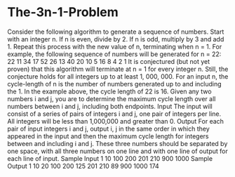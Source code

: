 # The-3n-1-Problem

Consider the following algorithm to generate a sequence of numbers. Start with an
integer n. If n is even, divide by 2. If n is odd, multiply by 3 and add 1. Repeat this
process with the new value of n, terminating when n = 1. For example, the following
sequence of numbers will be generated for n = 22:
22 11 34 17 52 26 13 40 20 10 5 16 8 4 2 1
It is conjectured (but not yet proven) that this algorithm will terminate at n = 1 for
every integer n. Still, the conjecture holds for all integers up to at least 1, 000, 000.
For an input n, the cycle-length of n is the number of numbers generated up to and
including the 1. In the example above, the cycle length of 22 is 16. Given any two
numbers i and j, you are to determine the maximum cycle length over all numbers
between i and j, including both endpoints.
Input
The input will consist of a series of pairs of integers i and j, one pair of integers per
line. All integers will be less than 1,000,000 and greater than 0.
Output
For each pair of input integers i and j, output i, j in the same order in which they
appeared in the input and then the maximum cycle length for integers between and
including i and j. These three numbers should be separated by one space, with all three
numbers on one line and with one line of output for each line of input.
Sample Input
1 10
100 200
201 210
900 1000
Sample Output
1 10 20
100 200 125
201 210 89
900 1000 174
